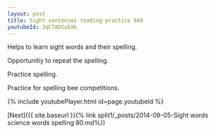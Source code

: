 ```yaml
---
layout: post
title: Sight sentences reading practice 949
youtubeId: 3qCTADSvEXk
---
```

 
 
Helps to learn sight words and their spelling.

Opportunitiy to repeat the spelling. 

Practice spelling. 
 
Practice for spelling bee competitions. 
 
{% include youtubePlayer.html id=page.youtubeId %}
 
 

[Next]({{ site.baseurl }}{% link  split1/_posts/2014-09-05-Sight words science words spelling 80.md%})
 
